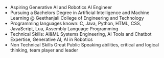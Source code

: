 - Aspiring Generative AI and Robotics AI Engineer
- Pursuing a Bachelors Degree in Artificial Intelligence and Machine Learning @ Geethanjali College of Engineering and Technology
- Programming languages known:
C, Java, Python, HTML, CSS, JavaScript, Lua, Assembly Language Programming
- Technical Skills:
AI&ML Systems Engineering, AI Tools and Chatbot Expertise, Generative AI, AI in Robotics
- Non Technical Skills
Great Public Speaking abilities, critical and logical thinking, team player and leader
